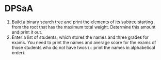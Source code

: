 # DPSaA
1. Build a binary search tree and print the elements of its subtree starting from the root that has the maximum total weight. Determine this amount and print it out.
2. Enter a list of students, which stores the names and three grades for exams. You need to print the names and average score for the exams of those students who do not have twos (+ print the names in alphabetical order).
